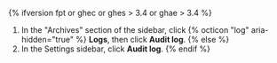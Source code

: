 {% ifversion fpt or ghec or ghes > 3.4 or ghae > 3.4 %}
1. In the "Archives" section of the  sidebar, click {% octicon "log" aria-hidden="true" %} **Logs**, then click **Audit log**.
{% else  %}
1. In the Settings sidebar, click **Audit log**.
{% endif %}
